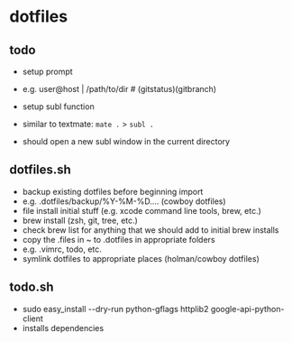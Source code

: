 # dotfiles

## todo
* setup prompt
* e.g.
user@host | /path/to/dir #                            (gitstatus)(gitbranch)

* setup subl function
* similar to textmate: `mate .` > `subl .`
* should open a new subl window in the current directory

## dotfiles.sh
* backup existing dotfiles before beginning import
* e.g. .dotfiles/backup/%Y-%M-%D.... (cowboy dotfiles)
* file install initial stuff (e.g. xcode command line tools, brew, etc.)
* brew install (zsh, git, tree, etc.)
* check brew list for anything that we should add to initial brew installs
* copy the .files in ~ to .dotfiles in appropriate folders
* e.g.  .vimrc, todo, etc.
* symlink dotfiles to appropriate places (holman/cowboy dotfiles)

## todo.sh
* sudo easy_install --dry-run python-gflags httplib2 google-api-python-client
* installs dependencies


